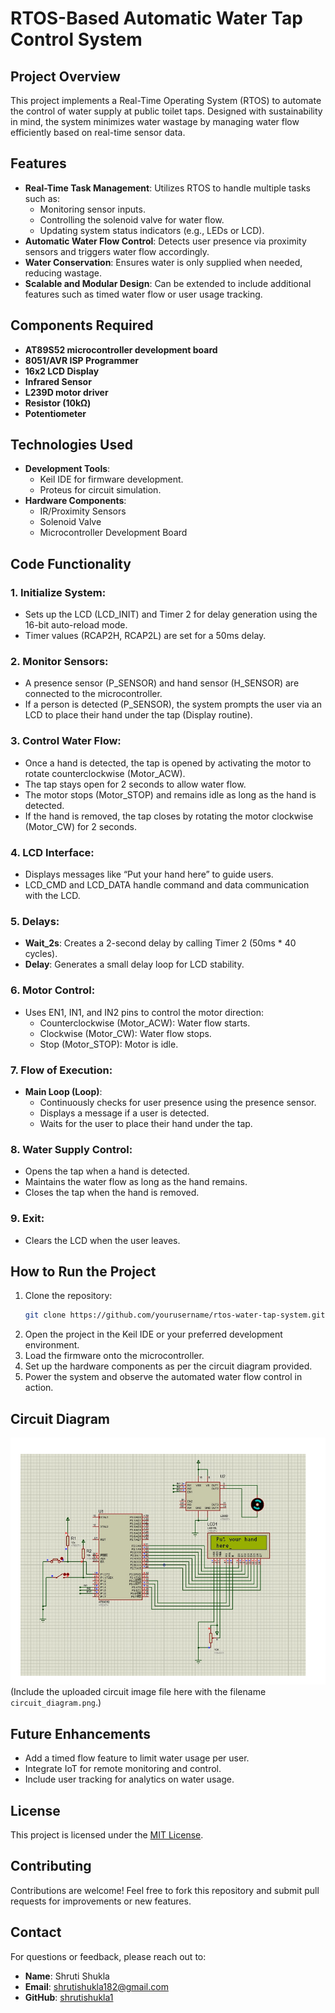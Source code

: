 # RTOS-Based Automatic Water Tap Control System

## Project Overview
This project implements a Real-Time Operating System (RTOS) to automate the control of water supply at public toilet taps. Designed with sustainability in mind, the system minimizes water wastage by managing water flow efficiently based on real-time sensor data.

## Features
- **Real-Time Task Management**: Utilizes RTOS to handle multiple tasks such as:
  - Monitoring sensor inputs.
  - Controlling the solenoid valve for water flow.
  - Updating system status indicators (e.g., LEDs or LCD).
- **Automatic Water Flow Control**: Detects user presence via proximity sensors and triggers water flow accordingly.
- **Water Conservation**: Ensures water is only supplied when needed, reducing wastage.
- **Scalable and Modular Design**: Can be extended to include additional features such as timed water flow or user usage tracking.

## Components Required
- **AT89S52 microcontroller development board**
- **8051/AVR ISP Programmer**
- **16x2 LCD Display**
- **Infrared Sensor**
- **L239D motor driver**
- **Resistor (10kΩ)**
- **Potentiometer**

## Technologies Used
- **Development Tools**:
  - Keil IDE for firmware development.
  - Proteus for circuit simulation.
- **Hardware Components**:
  - IR/Proximity Sensors
  - Solenoid Valve
  - Microcontroller Development Board

## Code Functionality
### 1. Initialize System:
- Sets up the LCD (LCD_INIT) and Timer 2 for delay generation using the 16-bit auto-reload mode.
- Timer values (RCAP2H, RCAP2L) are set for a 50ms delay.

### 2. Monitor Sensors:
- A presence sensor (P_SENSOR) and hand sensor (H_SENSOR) are connected to the microcontroller.
- If a person is detected (P_SENSOR), the system prompts the user via an LCD to place their hand under the tap (Display routine).

### 3. Control Water Flow:
- Once a hand is detected, the tap is opened by activating the motor to rotate counterclockwise (Motor_ACW).
- The tap stays open for 2 seconds to allow water flow.
- The motor stops (Motor_STOP) and remains idle as long as the hand is detected.
- If the hand is removed, the tap closes by rotating the motor clockwise (Motor_CW) for 2 seconds.

### 4. LCD Interface:
- Displays messages like “Put your hand here” to guide users.
- LCD_CMD and LCD_DATA handle command and data communication with the LCD.

### 5. Delays:
- **Wait_2s**: Creates a 2-second delay by calling Timer 2 (50ms * 40 cycles).
- **Delay**: Generates a small delay loop for LCD stability.

### 6. Motor Control:
- Uses EN1, IN1, and IN2 pins to control the motor direction:
  - Counterclockwise (Motor_ACW): Water flow starts.
  - Clockwise (Motor_CW): Water flow stops.
  - Stop (Motor_STOP): Motor is idle.

### 7. Flow of Execution:
- **Main Loop (Loop)**:
  - Continuously checks for user presence using the presence sensor.
  - Displays a message if a user is detected.
  - Waits for the user to place their hand under the tap.

### 8. Water Supply Control:
- Opens the tap when a hand is detected.
- Maintains the water flow as long as the hand remains.
- Closes the tap when the hand is removed.

### 9. Exit:
- Clears the LCD when the user leaves.

## How to Run the Project
1. Clone the repository:
   ```bash
   git clone https://github.com/yourusername/rtos-water-tap-system.git
   ```
2. Open the project in the Keil IDE or your preferred development environment.
3. Load the firmware onto the microcontroller.
4. Set up the hardware components as per the circuit diagram provided.
5. Power the system and observe the automated water flow control in action.

## Circuit Diagram
![Circuit Diagram](Circuit_Diagram.png)
(Include the uploaded circuit image file here with the filename `circuit_diagram.png`.)

## Future Enhancements
- Add a timed flow feature to limit water usage per user.
- Integrate IoT for remote monitoring and control.
- Include user tracking for analytics on water usage.

## License
This project is licensed under the [MIT License](LICENSE).

## Contributing
Contributions are welcome! Feel free to fork this repository and submit pull requests for improvements or new features.

## Contact
For questions or feedback, please reach out to:
- **Name**: Shruti Shukla
- **Email**: shrutishukla182@gmail.com
- **GitHub**: [shrutishukla1](https://github.com/shrutishukla1)
